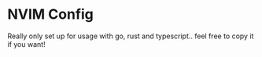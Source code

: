 # NVIM Config

Really only set up for usage with go, rust and typescript.. feel free to copy it if you want!
